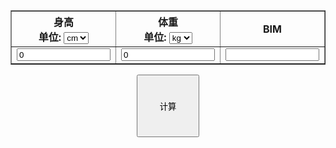 <!DOCTYPE html>
<html lang="en">
<head>
    <meta charset="UTF-8">
    <title>健康测试</title>
    <style>
        .box1{
            width: 100px;
            height: 100px;
        }
        .box{
            width: 150px;
            height: 20px;
        }
    </style>
</head>
<body>
    <center>
        <table border="1">
            <tr>
                <th>
                    身高
                    <br>
                    单位:
                    <select id="num1">
                        <option value="cm">cm</option>
                        <option value="m">m</option>
                    </select>
                </th>
                <th>
                    体重
                    <br>
                    单位:
                    <select id="num2">
                        <option value="kg">kg</option>
                        <option value="斤">斤</option>
                        <option value="g">g</option>
                    </select>
                </th>
                <th>
                    BIM
                </th>
                <th>
                    健康状况
                </th>
            </tr>
            <tr>
                <td>
                    <input class="box" type="text" id="text1" value="0"/>
                </td>
                <td>
                    <input class="box" type="text" id="text2" value="0"/>
                </td>
                <td>
                    <input class="box" type="text" id="text3" value=" "/>
                </td>
                <td>
                    <input class="box" type="text" id="text4" value=" "/>
                </td>
            </tr>
        </table>
        <input type="button" class="box1" value="计算" onclick="jisuan()"/>
    </center>
<script>
    function jisuan()
    {
        var length=parseFloat(document.getElementById("text1").value);
        var weight=parseFloat(document.getElementById("text2").value);
        var bim=1.0;
        var w1 = document.getElementById("num1");
        var k1 = w1.selectedIndex;
        var f1 = w1.options[k1].value;
        var w2 = document.getElementById("num2");
        var k2 = w2.selectedIndex;
        var f2 = w2.options[k2].value;
        if(f1==="cm")
        {
            length/=100;
        }
        if(f2==="g")
        {
            weight/=1000;
        }
        if(f2==="斤")
        {
            weight/=2;
        }
        bim=weight/(length*length);
        document.getElementById("text3").value=bim;
        if(bim<18.5)
        {
            document.getElementById("text4").value="低体重";
        }
        if(bim>=18.5&&bim<24)
        {
            document.getElementById("text4").value="正常体重";
        }
        if(bim>=24&&bim<28)
        {
            document.getElementById("text4").value="肥胖前期";
        }
        if(bim>=28)
        {
            document.getElementById("text4").value="超重";
        }
    }
</script>
</body>
</html>
